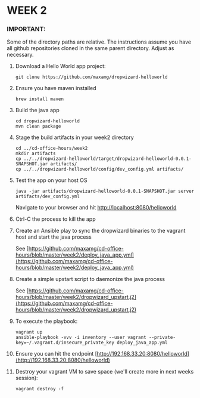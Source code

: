 WEEK 2
======

### IMPORTANT:
Some of the directory paths are relative. The instructions assume
you have all github repositories cloned in the same parent directory.
Adjust as necessary.


1. Download a Hello World app project:

   ```
   git clone https://github.com/maxamg/dropwizard-helloworld
   ```
1. Ensure you have maven installed

   ```
   brew install maven
   ```
   
1. Build the java app

   ```
   cd dropwizard-helloworld
   mvn clean package
   ```
   
1. Stage the build artifacts in your week2 directory

   ```
   cd ../cd-office-hours/week2
   mkdir artifacts
   cp ../../dropwizard-helloworld/target/dropwizard-helloworld-0.0.1-SNAPSHOT.jar artifacts/
   cp ../../dropwizard-helloworld/config/dev_config.yml artifacts/
   ```

1. Test the app on your host OS

   ```
   java -jar artifacts/dropwizard-helloworld-0.0.1-SNAPSHOT.jar server artifacts/dev_config.yml
   ```
   Navigate to your browser and hit [http://localhost:8080/helloworld](http://localhost:8080/helloworld)
   
1. Ctrl-C the process to kill the app

1. Create an Ansible play to sync the dropwizard binaries to the vagrant host and start the java process


   See [https://github.com/maxamg/cd-office-hours/blob/master/week2/deploy_java_app.yml](https://github.com/maxamg/cd-office-hours/blob/master/week2/deploy_java_app.yml) 

1. Create a simple upstart script to daemonize the java process


   See [https://github.com/maxamg/cd-office-hours/blob/master/week2/dropwizard_upstart.j2](https://github.com/maxamg/cd-office-hours/blob/master/week2/dropwizard_upstart.j2)

1. To execute the playbook:

   ```
   vagrant up
   ansible-playbook -vvv -i inventory --user vagrant --private-key=~/.vagrant.d/insecure_private_key deploy_java_app.yml
   ```

1. Ensure you can hit the endpoint [http://192.168.33.20:8080/helloworld](http://192.168.33.20:8080/helloworld)

1. Destroy your vagrant VM to save space (we'll create more in next weeks session):

   ```
   vagrant destroy -f
   ```
